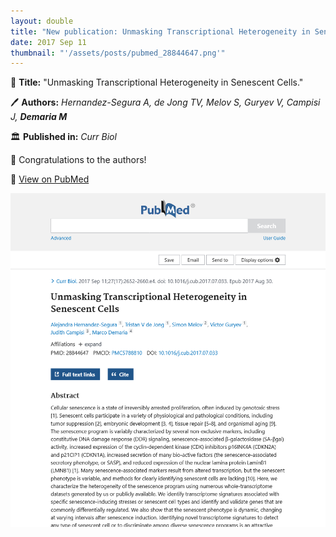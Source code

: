 ```yaml
---
layout: double
title: "New publication: Unmasking Transcriptional Heterogeneity in Senescent Cells"
date: 2017 Sep 11
thumbnail: "'/assets/posts/pubmed_28844647.png'"
---
```

📖 <strong>Title:</strong> "Unmasking Transcriptional Heterogeneity in Senescent Cells."  

🖊️ <strong>Authors:</strong> <em>Hernandez-Segura A, de Jong TV, Melov S, Guryev V, Campisi J, <strong>Demaria M</strong></em>  

🏛️ <strong>Published in:</strong> <em>Curr Biol</em>  

🎉 Congratulations to the authors!  

🔗 <a href="https://pubmed.ncbi.nlm.nih.gov/28844647/">View on PubMed</a>  

![Publication Image](/assets/posts/pubmed_28844647.png)
